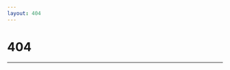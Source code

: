 ```yaml
---
layout: 404
---
```


<div class="home">

  <h1 class="page-heading w3-text-red">404</h1>
  <hr />
  <svg version="1.1" viewBox="0 0 697.6 266.4" class="line-animated">
	<path d="M123.689,254.399V188.54H11.95v-21.089L119.249,13.903h35.149
		v149.478h33.67v25.159h-33.67v65.859H123.689z M123.689,163.381V83.092c0-12.58,0.37-25.16,1.11-37.74h-1.11
		c-7.4,14.06-13.32,24.42-19.98,35.52L44.88,162.641v0.74H123.689z

		M289.443,258.47c-46.989,0-79.179-44.029-79.918-123.578
		c0-81.029,35.149-125.059,83.988-125.059c50.319,0,79.549,45.14,79.549,121.729c0,81.769-30.709,126.908-83.249,126.908H289.443z
		 M291.293,233.31c32.93,0,48.839-38.85,48.839-100.268c0-59.199-14.8-98.049-48.839-98.049c-29.6,0-48.84,37.74-48.84,98.049
		c-0.739,62.529,18.5,100.268,48.47,100.268H291.293z

		M503.297,254.399V188.54H391.559v-21.089L498.858,13.903h35.149
		v149.478h33.67v25.159h-33.67v65.859H503.297z M503.297,163.381V83.092c0-12.58,0.37-25.16,1.11-37.74h-1.11
		c-7.399,14.06-13.319,24.42-19.979,35.52l-58.829,81.769v0.74H503.297z

		M608.543,110.556c-0.417,3.774-0.846,7.548-1.276,11.321
		c-0.308,2.701-0.629,5.4-0.933,8.101c-0.854,7.583-1.699,15.167-2.553,22.75c-0.503,4.466-1.016,8.932-1.524,13.398
		c-0.807,7.098-1.612,14.196-2.418,21.294c-0.499,4.397-0.994,8.794-1.498,13.191c-0.852,7.443-1.715,14.884-2.564,22.328
		c-0.47,4.12-0.917,8.242-1.38,12.363c-0.677,6.025-1.357,12.05-2.042,18.075c-0.039,0.344-0.133,0.683-0.201,1.025
		c0.372-0.2,0.644-0.485,0.752-0.823c1.588-4.947,3.153-9.9,4.725-14.852c3.333-10.502,6.669-21.003,10-31.506
		c3.194-10.07,6.384-20.141,9.574-30.213c3.18-10.037,6.357-20.076,9.534-30.114c0.936-2.959,1.869-5.918,2.808-8.876
		c0.104-0.327,0.234-0.646,0.393-1.081l32.979,20.608c0.163-0.93,0.314-1.701,0.431-2.477c2.157-14.33,4.308-28.662,6.465-42.992
		c2.037-13.538,4.079-27.076,6.119-40.613c2.129-14.123,4.255-28.246,6.388-42.368c0.629-4.165,1.276-8.328,1.915-12.492
		c-0.37,0.161-0.637,0.406-0.746,0.707c-2.776,7.644-5.542,15.291-8.298,22.941c-3.051,8.471-6.08,16.949-9.134,25.419
		c-4.06,11.261-8.141,22.515-12.201,33.777c-3.622,10.045-7.227,20.097-10.844,30.144c-0.123,0.341-0.294,0.666-0.481,1.086
		l-1.048-0.655c-3.283-2.051-6.567-4.102-9.849-6.155c-7.679-4.802-15.356-9.606-23.035-14.409
		C608.51,109.942,608.577,110.254,608.543,110.556z
		"
		stroke="#2196F3"
		stroke-width="2"
		fill="none"
		stroke-dasharray="988.01 988.01"
		stroke-dashoffset="0"
		></path>
</svg>
  <p>Tidak ada apa-apa di sini. Alamat <code>URL</code> yang kamu minta tidak dapat ditemukan di server, mungkin alamat yang kamu masukkan salah atau sudah di pindah permanen.!
</div>
